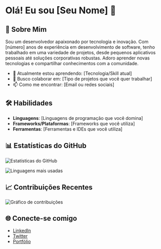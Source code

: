 # Olá! Eu sou [Seu Nome] 👋

## 🚀 Sobre Mim
Sou um desenvolvedor apaixonado por tecnologia e inovação. Com [número] anos de experiência em desenvolvimento de software, tenho trabalhado em uma variedade de projetos, desde pequenos aplicativos pessoais até soluções corporativas robustas. Adoro aprender novas tecnologias e compartilhar conhecimentos com a comunidade.

- 🌱 Atualmente estou aprendendo: [Tecnologia/Skill atual]
- 💼 Busco colaborar em: [Tipo de projetos que você quer trabalhar]
- 📫 Como me encontrar: [Email ou redes sociais]

## 🛠️ Habilidades
- **Linguagens**: [Linguagens de programação que você domina]
- **Frameworks/Plataformas**: [Frameworks que você utiliza]
- **Ferramentas**: [Ferramentas e IDEs que você utiliza]

## 📊 Estatísticas do GitHub

![Estatísticas do GitHub](https://github-readme-stats.vercel.app/api?username=CarinhaDaEsquina7234&show_icons=true&theme=radical)

![Linguagens mais usadas](https://github-readme-stats.vercel.app/api/top-langs/?username=CarinhaDaEsquina7234&layout=compact&theme=radical)

## 📈 Contribuições Recentes
![Gráfico de contribuições](https://activity-graph.herokuapp.com/graph?username=CarinhaDaEsquina7234&theme=radical)

## 🌐 Conecte-se comigo
- [LinkedIn](https://www.linkedin.com/in/seu-usuario)
- [Twitter](https://twitter.com/seu-usuario)
- [Portfólio](https://seu-portfolio.com)
